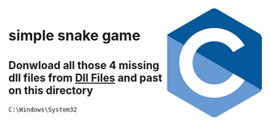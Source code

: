 <img src="https://raw.githubusercontent.com/kukcodder/simple-snake-game/main/c-logo.png" align="right">

# simple snake game
## Donwload all those 4 missing dll files from [Dll Files](https://www.dll-files.com/) and past on this directory
```
C:\Windows\System32
```
